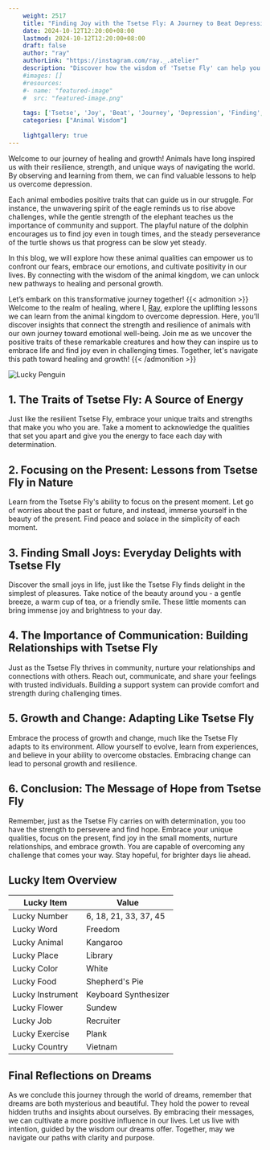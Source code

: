 ```yaml
---
    weight: 2517
    title: "Finding Joy with the Tsetse Fly: A Journey to Beat Depression"  # Assuming 'title' column exists
    date: 2024-10-12T12:20:00+08:00
    lastmod: 2024-10-12T12:20:00+08:00
    draft: false
    author: "ray"
    authorLink: "https://instagram.com/ray._.atelier"
    description: "Discover how the wisdom of 'Tsetse Fly' can help you overcome depression and find joy in your life journey."
    #images: []
    #resources:
    #- name: "featured-image"
    #  src: "featured-image.png"
    
    tags: ['Tsetse', 'Joy', 'Beat', 'Journey', 'Depression', 'Finding', 'Fly']
    categories: ["Animal Wisdom"]
    
    lightgallery: true
---
```

    
Welcome to our journey of healing and growth! Animals have long inspired us with their resilience, strength, and unique ways of navigating the world. By observing and learning from them, we can find valuable lessons to help us overcome depression.

Each animal embodies positive traits that can guide us in our struggle. For instance, the unwavering spirit of the eagle reminds us to rise above challenges, while the gentle strength of the elephant teaches us the importance of community and support. The playful nature of the dolphin encourages us to find joy even in tough times, and the steady perseverance of the turtle shows us that progress can be slow yet steady.

In this blog, we will explore how these animal qualities can empower us to confront our fears, embrace our emotions, and cultivate positivity in our lives. By connecting with the wisdom of the animal kingdom, we can unlock new pathways to healing and personal growth.

Let’s embark on this transformative journey together!
{{< admonition >}}
Welcome to the realm of healing, where I, [Ray](https://instagram.com/ray._.atelier), explore the uplifting lessons we can learn from the animal kingdom to overcome depression. Here, you’ll discover insights that connect the strength and resilience of animals with our own journey toward emotional well-being. Join me as we uncover the positive traits of these remarkable creatures and how they can inspire us to embrace life and find joy even in challenging times. Together, let's navigate this path toward healing and growth!
{{< /admonition >}}

![Lucky Penguin](https://cdn.pixabay.com/photo/2024/09/07/02/34/penguins-9028827_1280.jpg "Lucky Penguin")

## 1. The Traits of Tsetse Fly: A Source of Energy
Just like the resilient Tsetse Fly, embrace your unique traits and strengths that make you who you are. Take a moment to acknowledge the qualities that set you apart and give you the energy to face each day with determination.

## 2. Focusing on the Present: Lessons from Tsetse Fly in Nature
Learn from the Tsetse Fly's ability to focus on the present moment. Let go of worries about the past or future, and instead, immerse yourself in the beauty of the present. Find peace and solace in the simplicity of each moment.

## 3. Finding Small Joys: Everyday Delights with Tsetse Fly
Discover the small joys in life, just like the Tsetse Fly finds delight in the simplest of pleasures. Take notice of the beauty around you - a gentle breeze, a warm cup of tea, or a friendly smile. These little moments can bring immense joy and brightness to your day.

## 4. The Importance of Communication: Building Relationships with Tsetse Fly
Just as the Tsetse Fly thrives in community, nurture your relationships and connections with others. Reach out, communicate, and share your feelings with trusted individuals. Building a support system can provide comfort and strength during challenging times.

## 5. Growth and Change: Adapting Like Tsetse Fly
Embrace the process of growth and change, much like the Tsetse Fly adapts to its environment. Allow yourself to evolve, learn from experiences, and believe in your ability to overcome obstacles. Embracing change can lead to personal growth and resilience.

## 6. Conclusion: The Message of Hope from Tsetse Fly
Remember, just as the Tsetse Fly carries on with determination, you too have the strength to persevere and find hope. Embrace your unique qualities, focus on the present, find joy in the small moments, nurture relationships, and embrace growth. You are capable of overcoming any challenge that comes your way. Stay hopeful, for brighter days lie ahead.


## Lucky Item Overview
| Lucky Item          | Value              |
|---------------|--------------------|
| Lucky Number        | 6, 18, 21, 33, 37, 45  |
| Lucky Word          | Freedom |
| Lucky Animal        | Kangaroo |
| Lucky Place         | Library     |
| Lucky Color         | White     |
| Lucky Food          | Shepherd's Pie      |
| Lucky Instrument    | Keyboard Synthesizer |
| Lucky Flower        | Sundew    |
| Lucky Job           | Recruiter       |
| Lucky Exercise      | Plank  |
| Lucky Country       | Vietnam    |


##  Final Reflections on Dreams

As we conclude this journey through the world of dreams, remember that dreams are both mysterious and beautiful. They hold the power to reveal hidden truths and insights about ourselves. By embracing their messages, we can cultivate a more positive influence in our lives. Let us live with intention, guided by the wisdom our dreams offer. Together, may we navigate our paths with clarity and purpose.
